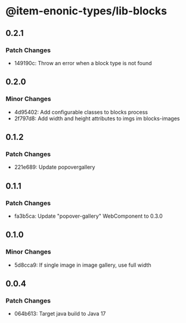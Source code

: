 # @item-enonic-types/lib-blocks

## 0.2.1

### Patch Changes

- 149190c: Throw an error when a block type is not found

## 0.2.0

### Minor Changes

- 4d95402: Add configurable classes to blocks process
- 2f797d8: Add width and height attributes to imgs im blocks-images

## 0.1.2

### Patch Changes

- 221e689: Update popovergallery

## 0.1.1

### Patch Changes

- fa3b5ca: Update "popover-gallery" WebComponent to 0.3.0

## 0.1.0

### Minor Changes

- 5d8cca9: If single image in image gallery, use full width

## 0.0.4

### Patch Changes

- 064b613: Target java build to Java 17
